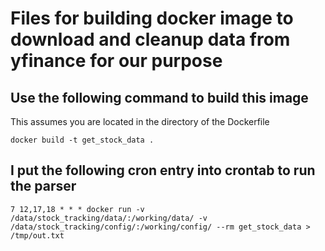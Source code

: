 # Files for building docker image to download and cleanup data from yfinance for our purpose

## Use the following command to build this image
This assumes you are located in the directory of the Dockerfile
```
docker build -t get_stock_data .
```

## I put the following cron entry into crontab to run the parser

```
7 12,17,18 * * * docker run -v /data/stock_tracking/data/:/working/data/ -v /data/stock_tracking/config/:/working/config/ --rm get_stock_data > /tmp/out.txt
```
